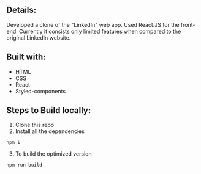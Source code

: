 ## Details:

Developed a clone of the "LinkedIn" web app. Used React.JS for the front-end. Currently it consists only limited features when compared to the original LinkedIn website.

## Built with:

- HTML
- CSS
- React
- Styled-components


## Steps to Build locally:
1. Clone this repo
2. Install all the dependencies
```
npm i

```
3. To build the optimized version 
```
npm run build

```
